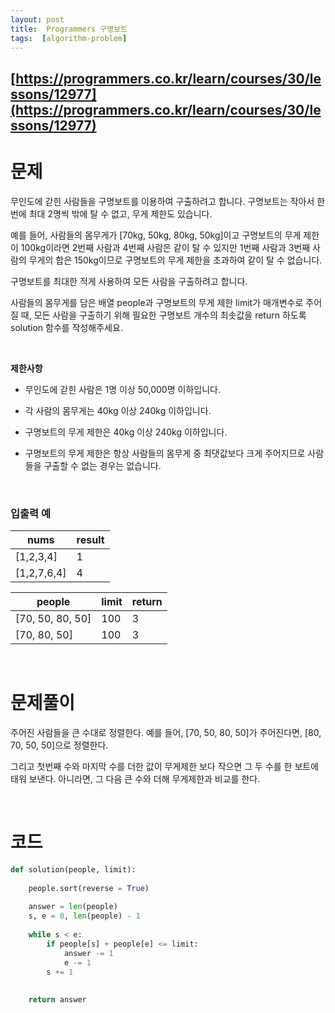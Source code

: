 ```yaml
---
layout: post
title:  Programmers 구명보트
tags:  [algorithm-problem]
--- 
```


## [https://programmers.co.kr/learn/courses/30/lessons/12977](https://programmers.co.kr/learn/courses/30/lessons/12977)

# 문제 
무인도에 갇힌 사람들을 구명보트를 이용하여 구출하려고 합니다. 구명보트는 작아서 한 번에 최대 2명씩 밖에 탈 수 없고, 무게 제한도 있습니다.

예를 들어, 사람들의 몸무게가 [70kg, 50kg, 80kg, 50kg]이고 구명보트의 무게 제한이 100kg이라면 2번째 사람과 4번째 사람은 같이 탈 수 있지만 1번째 사람과 3번째 사람의 무게의 합은 150kg이므로 구명보트의 무게 제한을 초과하여 같이 탈 수 없습니다.

구명보트를 최대한 적게 사용하여 모든 사람을 구출하려고 합니다.

사람들의 몸무게를 담은 배열 people과 구명보트의 무게 제한 limit가 매개변수로 주어질 때, 모든 사람을 구출하기 위해 필요한 구명보트 개수의 최솟값을 return 하도록 solution 함수를 작성해주세요.

&nbsp;
&nbsp;

**제한사항**
* 무인도에 갇힌 사람은 1명 이상 50,000명 이하입니다.

* 각 사람의 몸무게는 40kg 이상 240kg 이하입니다.

* 구명보트의 무게 제한은 40kg 이상 240kg 이하입니다.

* 구명보트의 무게 제한은 항상 사람들의 몸무게 중 최댓값보다 크게 주어지므로 사람들을 구출할 수 없는 경우는 없습니다.

&nbsp;

### **입출력 예**
nums | result
---|---
[1,2,3,4] | 1
[1,2,7,6,4] | 4

people | limit | return
---|---|---
[70, 50, 80, 50] | 100 |3
[70, 80, 50] | 100 |3

&nbsp;
&nbsp;
&nbsp;

# 문제풀이
주어진 사람들을 큰 수대로 정렬한다. 예를 들어, [70, 50, 80, 50]가 주어진다면, [80, 70, 50, 50]으로 정렬한다. 

그리고 첫번째 수와 마지막 수를 더한 값이 무게제한 보다 작으면 그 두 수를 한 보트에 태워 보낸다. 아니라면, 그 다음 큰 수와 더해 무게제한과 비교를 한다.

&nbsp;
&nbsp;
&nbsp;

# 코드
~~~python
def solution(people, limit):
    
    people.sort(reverse = True)
    
    answer = len(people)
    s, e = 0, len(people) - 1
    
    while s < e:
        if people[s] + people[e] <= limit:
            answer -= 1
            e -= 1
        s += 1
    
            
    return answer
~~~
